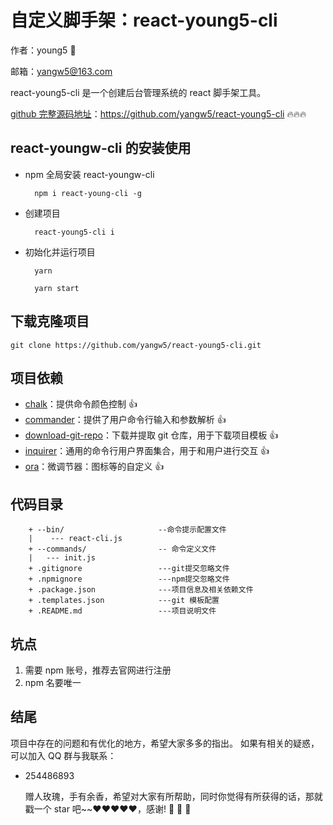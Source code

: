 # 自定义脚手架：react-young5-cli

作者：young5 :baby:

邮箱：yangw5@163.com

react-young5-cli 是一个创建后台管理系统的 react 脚手架工具。

[github 完整源码地址](https://github.com/yangw5/react-young5-cli)：https://github.com/yangw5/react-young5-cli 🔥🔥🔥

## react-youngw-cli 的安装使用

- npm 全局安装 react-youngw-cli

        npm i react-young-cli -g

- 创建项目

        react-young5-cli i

- 初始化并运行项目

        yarn

        yarn start

## 下载克隆项目

    git clone https://github.com/yangw5/react-young5-cli.git

## 项目依赖

- [chalk]()：提供命令颜色控制 👍
- [commander](https://github.com/tj/commander.js/blob/master/Readme_zh-CN.md#commanderjs)：提供了用户命令行输入和参数解析 👍
- [download-git-repo]()：下载并提取 git 仓库，用于下载项目模板 👍
- [inquirer]()：通用的命令行用户界面集合，用于和用户进行交互 👍
- [ora]()：微调节器：图标等的自定义 👍

## 代码目录

        + --bin/                     --命令提示配置文件
        |    --- react-cli.js
        + --commands/                -- 命令定义文件
        |   --- init.js
        + .gitignore                 ---git提交忽略文件
        + .npmignore                 ---npm提交忽略文件
        + .package.json              ---项目信息及相关依赖文件
        + .templates.json            ---git 模板配置
        + .README.md                 ---项目说明文件

## 坑点

1. 需要 npm 账号，推荐去官网进行注册
2. npm 名要唯一

## 结尾

项目中存在的问题和有优化的地方，希望大家多多的指出。
如果有相关的疑惑，可以加入 QQ 群与我联系：

- 254486893

  赠人玫瑰，手有余香，希望对大家有所帮助，同时你觉得有所获得的话，那就戳一个 star 吧~~❤️❤️❤️❤️❤️，感谢! :nose: :nose: :nose:
